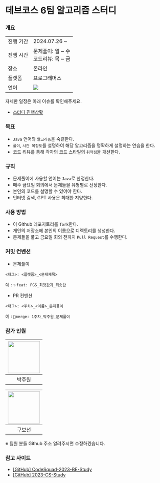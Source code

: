 # 데브코스 6팀 알고리즘 스터디

### 개요

<table>
    <tr>
        <td>진행 기간</td>
        <td>2024.07.26 ~ </td>
    </tr>
    <tr>
        <td>진행 시간</td>
        <td>문제풀이: 월 ~ 수<br>코드리뷰: 목 ~ 금</td>
    </tr>
    <tr>
        <td>장소</td>
        <td>온라인</td>
    </tr>
    <tr>
        <td>플랫폼</td>
        <td>프로그래머스</td>
    </tr>
    <tr>
        <td>언어</td>
        <td><img src="https://img.shields.io/badge/Java-FC4C02?style=flat&logo=OpenJDK&logoColor=white"/></td>
</table>

자세한 일정은 아래 이슈를 확인해주세요.

- [스터디 진행상황](https://github.com/juwon-code/programmers-algorithm-team-study/issues/1)

### 목표

- `Java` 언어와 `알고리즘`을 숙련한다.
- `풀이`, `시간 복잡도`를 설명하여 해당 알고리즘을 명확하게 설명하는 연습을 한다.
- 코드 리뷰를 통해 각자의 코드 스타일의 `취약점`을 개선한다.

### 규칙

- 문제풀이에 사용할 언어는 `Java`로 한정한다.
- 매주 금요일 회의에서 문제들을 유형별로 선정한다.
- 본인의 코드를 설명할 수 있어야 한다.
- 인터넷 검색, GPT 사용은 최대한 지양한다.

### 사용 방법

- 이 Github 레포지토리를 `fork`한다.
- 개인의 저장소에 본인의 이름으로 디렉토리를 생성한다.
- 문제들을 풀고 금요일 회의 전까지 `Pull Request`를 수행한다.

### 커밋 컨벤션

- 문제풀이

```
<태그>: <플랫폼>_<문제제목>
```
예 : `✨feat: PGS_최댓값과_최솟값`

- PR 컨벤션

```
<태그>: <주차>_<이름>_문제풀이
```
예 : `🔀merge: 1주차_박주원_문제풀이`

### 참가 인원

|<a href="https://github.com/juwon-code"><img src="https://github.com/user-attachments/assets/86a09801-82b6-4de1-88f2-265045aad1d9" width="100px"></a>|
|:---:|
|박주원|

|<a href="https://github.com/milkioiy"><img src="https://github.com/user-attachments/assets/86a09801-82b6-4de1-88f2-265045aad1d9" width="100px"></a>|
|:---:|
|구보선|

※ 팀원 분들 Github 주소 알려주시면 수정하겠습니다.

### 참고 사이트

- [[GitHub] CodeSquad-2023-BE-Study](https://github.com/CodeSquad-2023-BE-Study/Algorithm-Study?tab=readme-ov-file)
- [[GitHub] 2023-CS-Study](https://github.com/devSquad-study/2023-CS-Study)
